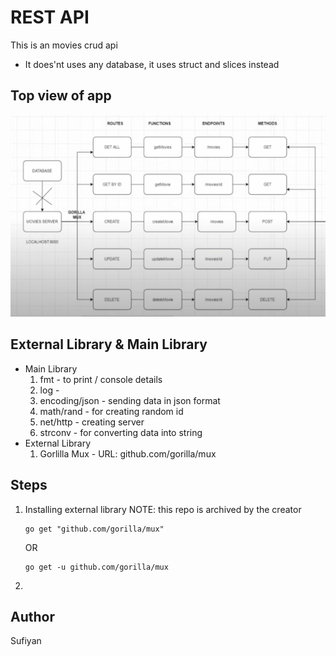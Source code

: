 # REST API
This is an movies crud api
- It does'nt uses any database, it uses struct and slices instead
## Top view of app
![projectIdea](readmeImages/routes.png "project idea")

## External Library & Main Library
- Main Library
    1. fmt - to print / console details
    2. log - 
    3. encoding/json - sending data in json format
    4. math/rand - for creating random id 
    5. net/http - creating server
    6. strconv - for converting data into string
- External Library
    1. Gorlilla Mux - URL: github.com/gorilla/mux 

## Steps
1. Installing external library
    NOTE: this repo is archived by the creator
    ```
    go get "github.com/gorilla/mux"   
    ```
    OR
    ```
    go get -u github.com/gorilla/mux
    ```
2. 

## Author
Sufiyan